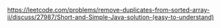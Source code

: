 https://leetcode.com/problems/remove-duplicates-from-sorted-array-ii/discuss/27987/Short-and-Simple-Java-solution-(easy-to-understand)